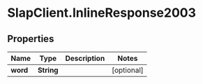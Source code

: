 # SlapClient.InlineResponse2003

## Properties

Name | Type | Description | Notes
------------ | ------------- | ------------- | -------------
**word** | **String** |  | [optional] 


